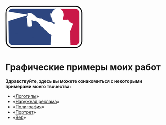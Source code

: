 
![](https://github.com/Avtarka/Portfolio/blob/main/img/draw2.png?raw=true) 

# Графические примеры моих работ

**Здравствуйте, здесь вы можете ознакомиться с некоторыми примерами моего твочества:**

- «[Логотипы](../portfolio/logotyps/README.md)»
- «[Наружная реклама](../portfolio/outdoor_adv)»
- «[Полиграфия](../portfolio/polygraphy)»
- «[Портрет](../portfolio/portrait/portrait)»
- «[Веб](../portfolio/web)»
